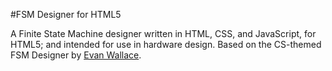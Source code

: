 #FSM Designer for HTML5

A Finite State Machine designer written in HTML, CSS, and JavaScript, for HTML5; and intended for use in hardware design. Based on the CS-themed FSM Designer by [Evan Wallace](http://madebyevan.com/).

